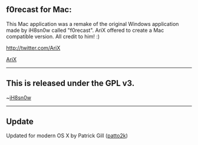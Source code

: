 f0recast for Mac:
-----------------
This Mac application was a remake of the original Windows application made by iH8sn0w called "f0recast". AriX offered to create a Mac compatible version. All credit to him! :)

http://twitter.com/AriX

[AriX](https://github.com/AriX/)

-----------------
This is released under the GPL v3.
-----------------
~[iH8sn0w](https://github.com/iH8sn0w/)

-----------------
Update
-----------------
Updated for modern OS X by Patrick Gill ([patto2k](https://github.com/patto2k/))
